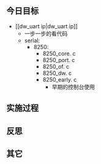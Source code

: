 

## 今日目标 
- [[dw_uart ip|dw_uart ip]]
	- 一步一步的看代码
	- serial:
		- 8250:
			- 8250_core. c
			- 8250_port. c
			- 8250_of. c
			- 8250_dw. c
			- 8250_early. c
				- 早期的控制台使用


## 实施过程




## 反思



## 其它 